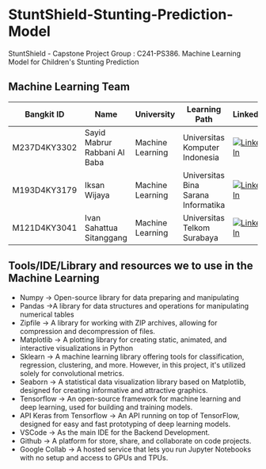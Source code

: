 # StuntShield-Stunting-Prediction-Model
StuntShield - Capstone Project Group : C241-PS386. Machine Learning Model for Children's Stunting Prediction

## Machine Learning Team

|Bangkit ID|Name|University|Learning Path|LinkedIn
|--|--|--|--|--
|M237D4KY3302|Sayid Mabrur Rabbani Al Baba|Machine Learning|Universitas Komputer Indonesia|[![LinkedIn](https://img.shields.io/badge/linkedin-%230077B5.svg?style=for-the-badge&logo=linkedin&logoColor=white)](https://www.linkedin.com/in/sayid-mabrur-r-553174191/)|
|M193D4KY3179|Iksan Wijaya|Machine Learning|Universitas Bina Sarana Informatika|[![LinkedIn](https://img.shields.io/badge/linkedin-%230077B5.svg?style=for-the-badge&logo=linkedin&logoColor=white)](https://www.linkedin.com/in/iksan-wijaya-0616662b3/)|
|M121D4KY3041|Ivan Sahattua Sitanggang|Machine Learning|Universitas Telkom Surabaya|[![LinkedIn](https://img.shields.io/badge/linkedin-%230077B5.svg?style=for-the-badge&logo=linkedin&logoColor=white)](https://www.linkedin.com/in/ivan-sitanggang-/)|

## Tools/IDE/Library and resources we to use in the Machine Learning
- Numpy -> Open-source library for data preparing and manipulating
- Pandas ->A  library for data structures and operations for manipulating numerical tables
- Zipfile -> A library for working with ZIP archives, allowing for compression and decompression of files.
- Matplotlib -> A plotting library for creating static, animated, and interactive visualizations in Python
- Sklearn -> A machine learning library offering tools for classification, regression, clustering, and more. However, in this project, it's utilized solely for convolutional metrics.
- Seaborn -> A statistical data visualization library based on Matplotlib, designed for creating informative and attractive graphics.
- Tensorflow -> An open-source framework for machine learning and deep learning, used for building and training models.
- API Keras from Tensorflow -> An API running on top of TensorFlow, designed for easy and fast prototyping of deep learning models.
- VSCode ->  As the main IDE for the Backend Development.
- Github -> A platform for store, share, and collaborate on code projects.
- Google Collab -> A hosted service that lets you run Jupyter Notebooks with no setup and access to GPUs and TPUs.


